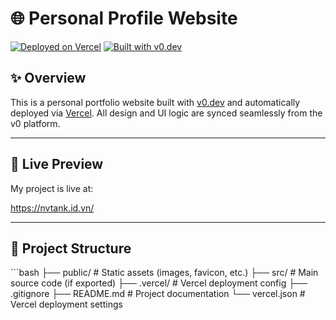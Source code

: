 # 🌐 Personal Profile Website

[![Deployed on Vercel](https://img.shields.io/badge/Deployed%20on-Vercel-black?style=for-the-badge&logo=vercel)](https://vercel.com/tuananh2005889s-projects/v0-personal-profile-website)
[![Built with v0.dev](https://img.shields.io/badge/Built%20with-v0.dev-black?style=for-the-badge)](https://v0.dev/chat/projects/H2HiJJV8pQb)

## ✨ Overview

This is a personal portfolio website built with [v0.dev](https://v0.dev) and automatically deployed via [Vercel](https://vercel.com). All design and UI logic are synced seamlessly from the v0 platform.

---

## 🔗 Live Preview

My project is live at:

https://nvtank.id.vn/

---

## 📁 Project Structure

\`\`\`bash
├── public/             # Static assets (images, favicon, etc.)
├── src/                # Main source code (if exported)
├── .vercel/            # Vercel deployment config
├── .gitignore
├── README.md           # Project documentation
└── vercel.json         # Vercel deployment settings
